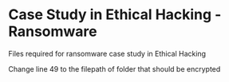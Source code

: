 # Case Study in Ethical Hacking - Ransomware
Files required for ransomware case study in Ethical Hacking

Change line 49 to the filepath of folder that should be encrypted
